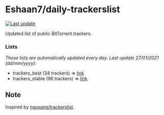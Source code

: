 
# Eshaan7/daily-trackerslist 

[![Last update](https://img.shields.io/badge/Last%20update-27/01/2021-blue.svg)](#)

Updated list of public BitTorrent trackers.

### Lists
*These lists are automatically updated every day. Last update 27/01/2021 (_dd/mm/yyyy_):*

* trackers_best (34 trackers) => [link](https://raw.githubusercontent.com/eshaan7/daily-trackerslist/master/trackers_best.txt)
* trackers_stable (96 trackers) => [link](https://raw.githubusercontent.com/eshaan7/daily-trackerslist/master/trackers_stable.txt)

## Note

Inspired by [ngosang/trackerslist](https://github.com/ngosang/trackerslist).
